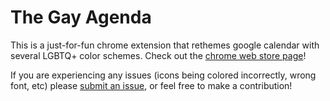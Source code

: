 # The Gay Agenda

This is a just-for-fun chrome extension that rethemes google calendar with several LGBTQ+ color schemes. Check out the [chrome web store page](https://chromewebstore.google.com/u/3/detail/the-gay-agenda/adeebpgooeeehamehfanfnbdpiajccde?hl=en)!

If you are experiencing any issues (icons being colored incorrectly, wrong font, etc) please [submit an issue](https://github.com/abhaybd/TheGayAgenda/issues), or feel free to make a contribution!
